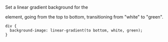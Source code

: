 Set a linear gradient background for the <div> element, going from the top to bottom, transitioning from "white" to "green".

    div {
      background-image: linear-gradient(to bottom, white, green);
    }
